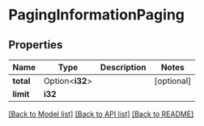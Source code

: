 # PagingInformationPaging

## Properties

Name | Type | Description | Notes
------------ | ------------- | ------------- | -------------
**total** | Option<**i32**> |  | [optional]
**limit** | **i32** |  | 

[[Back to Model list]](../README.md#documentation-for-models) [[Back to API list]](../README.md#documentation-for-api-endpoints) [[Back to README]](../README.md)


